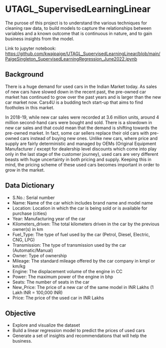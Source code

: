 # UTAGL_SupervisedLearningLinear
The purose of this project is to understand  the various techniques for cleaning raw data, to build models to capture the relationships between variables and a known outcome that is continuous in nature, and to gain business insights from the model.

Link to jupyter notebook: https://github.com/kwajpaige/UTAGL_SupervisedLearningLinear/blob/main/PaigeSingleton_SupervisedLearningRegression_June2022.ipynb

## Background
There is a huge demand for used cars in the Indian Market today. As sales of new cars have slowed down in the recent past, the pre-owned car market has continued to grow over the past years and is larger than the new car market now. Cars4U is a budding tech start-up that aims to find footholes in this market.

In 2018-19, while new car sales were recorded at 3.6 million units, around 4 million second-hand cars were bought and sold. There is a slowdown in new car sales and that could mean that the demand is shifting towards the pre-owned market. In fact, some car sellers replace their old cars with pre-owned cars instead of buying new ones. Unlike new cars, where price and supply are fairly deterministic and managed by OEMs (Original Equipment Manufacturer / except for dealership level discounts which come into play only in the last stage of the customer journey), used cars are very different beasts with huge uncertainty in both pricing and supply. Keeping this in mind, the pricing scheme of these used cars becomes important in order to grow in the market.

## Data Dictionary
- S.No.: Serial number
- Name: Name of the car which includes brand name and model name
- Location: Location in which the car is being sold or is available for purchase (cities)
- Year: Manufacturing year of the car
- Kilometers_driven: The total kilometers driven in the car by the previous owner(s) in km
- Fuel_Type: The type of fuel used by the car (Petrol, Diesel, Electric, CNG, LPG)
- Transmission: The type of transmission used by the car (Automatic/Manual)
- Owner: Type of ownership
- Mileage: The standard mileage offered by the car company in kmpl or km/kg
- Engine: The displacement volume of the engine in CC
- Power: The maximum power of the engine in bhp
- Seats: The number of seats in the car
- New_Price: The price of a new car of the same model in INR Lakhs (1 Lakh INR = 100,000 INR)
- Price: The price of the used car in INR Lakhs

## Objective
- Explore and visualize the dataset
- Build a linear regression model to predict the prices of used cars
- Generate a set of insights and recommendations that will help the business.
